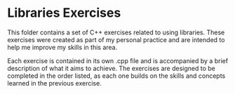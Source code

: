 # Libraries Exercises

This folder contains a set of C++ exercises related to using libraries. These exercises were created as part of my personal practice and are intended to help me improve my skills in this area.

Each exercise is contained in its own .cpp file and is accompanied by a brief description of what it aims to achieve. The exercises are designed to be completed in the order listed, as each one builds on the skills and concepts learned in the previous exercise.